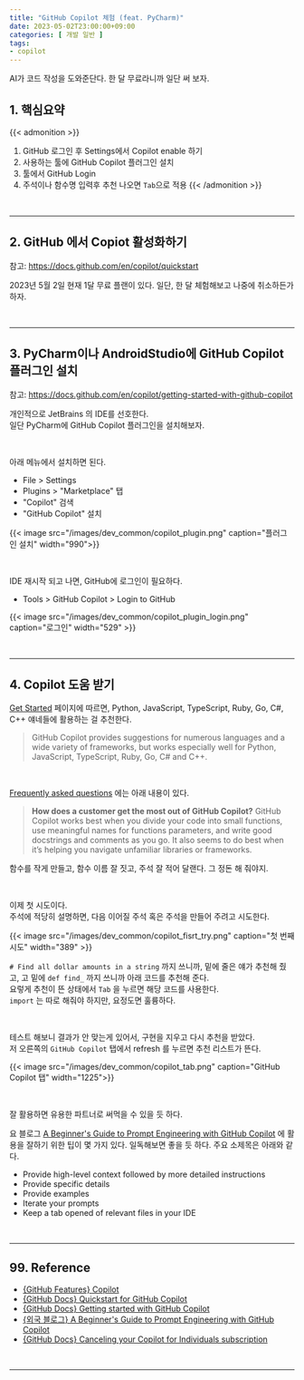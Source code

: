 ```yaml
---
title: "GitHub Copilot 체험 (feat. PyCharm)"
date: 2023-05-02T23:00:00+09:00
categories: [ 개발 일반 ]
tags:
- copilot
---
```


AI가 코드 작성을 도와준단다. 한 달 무료라니까 일단 써 보자.
<!--more-->

## 1. 핵심요약

{{< admonition >}}
1. GitHub 로그인 후 Settings에서 Copilot enable 하기
2. 사용하는 툴에 GitHub Copilot 플러그인 설치
3. 툴에서 GitHub Login 
4. 주석이나 함수명 입력후 추천 나오면 `Tab`으로 적용
{{< /admonition >}}

<br/>

---



## 2. GitHub 에서 Copiot 활성화하기
참고: https://docs.github.com/en/copilot/quickstart

2023년 5월 2일 현재 1달 무료 플랜이 있다. 일단, 한 달 체험해보고 나중에 취소하든가 하자.

<br/>

---

## 3. PyCharm이나 AndroidStudio에 GitHub Copilot 플러그인 설치
참고: https://docs.github.com/en/copilot/getting-started-with-github-copilot

개인적으로 JetBrains 의 IDE를 선호한다.  
일단 PyCharm에 GitHub Copilot 플러그인을 설치해보자.

<br/>

아래 메뉴에서 설치하면 된다.
- File > Settings
- Plugins > "Marketplace" 탭
- "Copilot" 검색
- "GitHub Copilot" 설치

{{< image src="/images/dev_common/copilot_plugin.png" caption="플러그인 설치" width="990">}}


<br/>

IDE 재시작 되고 나면, GitHub에 로그인이 필요하다.
- Tools > GitHub Copilot > Login to GitHub

{{< image src="/images/dev_common/copilot_plugin_login.png" caption="로그인" width="529" >}}


<br/>

---

## 4. Copilot 도움 받기
[Get Started](https://docs.github.com/en/copilot/getting-started-with-github-copilot#seeing-your-first-suggestion) 페이지에 따르면, Python, JavaScript, TypeScript, Ruby, Go, C#, C++ 얘네들에 활용하는 걸 추천한다.

> GitHub Copilot provides suggestions for numerous languages and a wide variety of frameworks, but works especially well for Python, JavaScript, TypeScript, Ruby, Go, C# and C++.

<br/>

[Frequently asked questions](https://github.com/features/copilot/) 에는 아래 내용이 있다.

> **How does a customer get the most out of GitHub Copilot?**
> GitHub Copilot works best when you divide your code into small functions, use meaningful names for functions parameters, and write good docstrings and comments as you go. It also seems to do best when it’s helping you navigate unfamiliar libraries or frameworks.

함수를 작게 만들고, 함수 이름 잘 짓고, 주석 잘 적어 달랜다. 그 정돈 해 줘야지.

<br/>

이제 첫 시도이다.  
주석에 적당히 설명하면, 다음 이어질 주석 혹은 주석을 만들어 주려고 시도한다.

{{< image src="/images/dev_common/copilot_fisrt_try.png" caption="첫 번째 시도" width="389" >}}

`# Find all dollar amounts in a string` 까지 쓰니까, 밑에 줄은 얘가 추천해 줬고,
고 밑에 `def find_` 까지 쓰니까 아래 코드를 추천해 준다.  
요렇게 추천이 뜬 상태에서 `Tab` 을 누르면 해당 코드를 사용한다.  
`import` 는 따로 해줘야 하지만, 요정도면 훌륭하다.

<br/>

테스트 해보니 결과가 안 맞는게 있어서, 구현을 지우고 다시 추천을 받았다.  
저 오른쪽의 `GitHub Copilot` 탭에서 refresh 를 누르면 추천 리스트가 뜬다.

{{< image src="/images/dev_common/copilot_tab.png" caption="GitHub Copilot 탭" width="1225">}}

<br/>

잘 활용하면 유용한 파트너로 써먹을 수 있을 듯 하다.  

요 블로그 [A Beginner's Guide to Prompt Engineering with GitHub Copilot](https://dev.to/github/a-beginners-guide-to-prompt-engineering-with-github-copilot-3ibp) 에 활용을 잘하기 위한 팁이 몇 가지 있다. 일독해보면 좋을 듯 하다.  주요 소제목은 아래와 같다.
- Provide high-level context followed by more detailed instructions
- Provide specific details
- Provide examples
- Iterate your prompts
- Keep a tab opened of relevant files in your IDE

<br/>

---

## 99. Reference
- [{GitHub Features} Copilot](https://github.com/features/copilot/)
- [{GitHub Docs} Quickstart for GitHub Copilot](https://docs.github.com/ko/copilot/quickstart)
- [{GitHub Docs} Getting started with GitHub Copilot](https://docs.github.com/en/copilot/getting-started-with-github-copilot)
- [{외국 블로그} A Beginner's Guide to Prompt Engineering with GitHub Copilot](https://dev.to/github/a-beginners-guide-to-prompt-engineering-with-github-copilot-3ibp)
- [{GitHub Docs} Canceling your Copilot for Individuals subscription](https://docs.github.com/en/billing/managing-billing-for-github-copilot/managing-your-github-copilot-subscription-for-your-personal-account#canceling-your-copilot-for-individuals-subscription)


<br/>

---